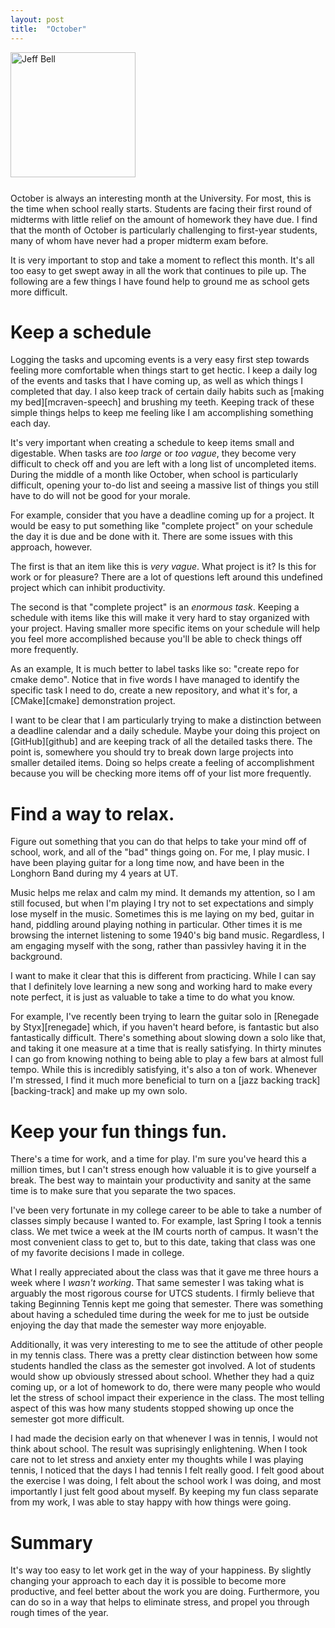 ```yaml
---
layout: post
title:  "October"
---
```

<img src="{{ site.url }}/assets/jeff-web.jpg" 
     alt="Jeff Bell" 
     style="width: 200px; height: 200px; padding-bottom: 25px" />  
October is always an interesting month at the University. For most,
this is the time when school really starts. Students are facing their first
round of midterms with little relief on the amount of homework they have due.
I find that the month of October is particularly challenging to first-year
students, many of whom have never had a proper midterm exam before.

It is very important to stop and take a moment to reflect this month. It's all 
too easy to get swept away in all the work that continues to pile up. The
following are a few things I have found help to ground me as school gets more
difficult.

# Keep a schedule

Logging the tasks and upcoming events is a very easy first step
towards feeling more comfortable when things start to get hectic. I keep a
daily log of the events and tasks that I have coming up, as well as which
things I completed that day. I also keep track of certain daily habits
such as [making my bed][mcraven-speech] and brushing my teeth. Keeping track
of these simple things helps to keep me feeling like I am accomplishing
something each day.

It's very important when creating a schedule to keep items small and
digestable. When tasks are *too large* or *too vague*, they become very 
difficult to check off and you are left with a long list of uncompleted items. 
During the middle of a month like October, when school is particularly 
difficult, opening your to-do list and seeing a massive list of things you 
still have to do will not be good for your morale.

For example, consider that you have a deadline coming up for a project. It
would be easy to put something like "complete project" on your schedule the
day it is due and be done with it. There are some issues with this approach,
however.

The first is that an item like this is *very vague*. What project is it? Is
this for work or for pleasure? There are a lot of questions left around this
undefined project which can inhibit productivity.

The second is that "complete project" is an *enormous task*. Keeping a schedule
with items like this will make it very hard to stay organized with your
project. Having smaller more specific items on your schedule will help you feel
more accomplished because you'll be able to check things off more frequently.

As an example, It is much better to label tasks like so: "create repo for 
cmake demo". Notice that in five words I have managed to identify the 
specific task I need to do, create a new repository, and what it's for, 
a [CMake][cmake] demonstration project.

I want to be clear that I am particularly trying to make a distinction between
a deadline calendar and a daily schedule. Maybe your doing this project on
[GitHub][github] and are keeping track of all the detailed tasks there. The
point is, somewhere you should try to break down large projects into smaller
detailed items. Doing so helps create a feeling of accomplishment because you
will be checking more items off of your list more frequently.

# Find a way to relax.

Figure out something that you can do that helps to take your mind off of 
school, work, and all of the "bad" things going on. For me, I play music. I 
have been playing guitar for a long time now, and have been in the Longhorn 
Band during my 4 years at UT. 

Music helps me relax and calm my mind. It demands my attention, so I am still
focused, but when I'm playing I try not to set expectations and simply lose
myself in the music. Sometimes this is me laying on my bed, guitar in hand,
piddling around playing nothing in particular. Other times it is me browsing
the internet listening to some 1940's big band music. Regardless, I am engaging
myself with the song, rather than passivley having it in the background.

I want to make it clear that this is different from practicing. While 
I can say that I definitely love learning a new song and working hard to 
make every note perfect, it is just as valuable to take a time to do what you
know.

For example, I've recently been trying to learn the guitar solo in
[Renegade by Styx][renegade] which, if you haven't heard before, is fantastic
but also fantastically difficult. There's something about slowing down a solo
like that, and taking it one measure at a time that is really satisfying. In
thirty minutes I can go from knowing nothing to being able to play a few
bars at almost full tempo. While this is incredibly satisfying, it's also a
ton of work. Whenever I'm stressed, I find it much more beneficial 
to turn on a [jazz backing track][backing-track] and make up my own 
solo.

# Keep your fun things fun.

There's a time for work, and a time for play. I'm sure you've heard this a
million times, but I can't stress enough how valuable it is to give yourself
a break. The best way to maintain your productivity and sanity at the same time
is to make sure that you separate the two spaces.

I've been very fortunate in my college career to be able to take a number of
classes simply because I wanted to. For example, last Spring I took a tennis
class. We met twice a week at the IM courts north of campus. It wasn't the
most convenient class to get to, but to this date, taking that class was one
of my favorite decisions I made in college.

What I really appreciated about the class was that it gave me three hours
a week where I *wasn't working*. That same semester I was taking what is
arguably the most rigorous course for UTCS students. I firmly believe
that taking Beginning Tennis kept me going that semester. There was something
about having a scheduled time during the week for me to just be outside
enjoying the day that made the semester way more enjoyable.

Additionally, it was very interesting to me to see the attitude of other
people in my tennis class. There was a pretty clear distinction between
how some students handled the class as the semester got involved. A lot of
students would show up obviously stressed about school. Whether they had a
quiz coming up, or a lot of homework to do, there were many people who would
let the stress of school impact their experience in the class. The most
telling aspect of this was how many students stopped showing up once the
semester got more difficult. 

I had made the decision early on that whenever I was in tennis, I would not
think about school. The result was suprisingly enlightening. When I took
care not to let stress and anxiety enter my thoughts while I was playing
tennis, I noticed that the days I had tennis I felt really good. I felt good
about the exercise I was doing, I felt about the school work I was doing, and
most importantly I just felt good about myself. By keeping my fun class
separate from my work, I was able to stay happy with how things were
going.

# Summary

It's way too easy to let work get in the way of your happiness. By slightly
changing your approach to each day it is possible to become more productive,
and feel better about the work you are doing. Furthermore, you can do so
in a way that helps to eliminate stress, and propel you through rough times
of the year. 
